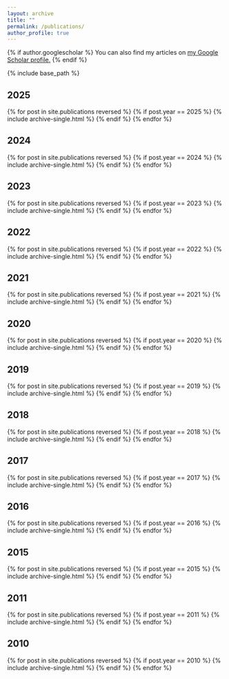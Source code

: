 ```yaml
---
layout: archive
title: ""
permalink: /publications/
author_profile: true
---
```


{% if author.googlescholar %}
  You can also find my articles on <u><a href="{{author.googlescholar}}">my Google Scholar profile</a>.</u>
{% endif %}

{% include base_path %}


2025
---
{% for post in site.publications reversed %}
  {% if post.year == 2025 %}
    {% include archive-single.html %}
  {% endif %}
{% endfor %}

2024
---
{% for post in site.publications reversed %}
  {% if post.year == 2024 %}
    {% include archive-single.html %}
  {% endif %}
{% endfor %}


2023
---
{% for post in site.publications reversed %}
  {% if post.year == 2023 %}
    {% include archive-single.html %}
  {% endif %}
{% endfor %}

2022
---
{% for post in site.publications reversed %}
  {% if post.year == 2022 %}
    {% include archive-single.html %}
  {% endif %}
{% endfor %}

2021
---
{% for post in site.publications reversed %}
  {% if post.year == 2021 %}
    {% include archive-single.html %}
  {% endif %}
{% endfor %}

2020
---
{% for post in site.publications reversed %}
  {% if post.year == 2020 %}
     {% include archive-single.html %}
  {% endif %}
{% endfor %}

2019
---
{% for post in site.publications reversed %}
  {% if post.year == 2019 %}
     {% include archive-single.html %}
  {% endif %}
{% endfor %}

2018
---
{% for post in site.publications reversed %}
  {% if post.year == 2018 %}
     {% include archive-single.html %}
  {% endif %}
{% endfor %}

2017
---
{% for post in site.publications reversed %}
  {% if post.year == 2017 %}
     {% include archive-single.html %}
  {% endif %}
{% endfor %}

2016
---
{% for post in site.publications reversed %}
  {% if post.year == 2016 %}
     {% include archive-single.html %}
  {% endif %}
{% endfor %}

2015
---
{% for post in site.publications reversed %}
  {% if post.year == 2015 %}
     {% include archive-single.html %}
  {% endif %}
{% endfor %}

2011
---
{% for post in site.publications reversed %}
  {% if post.year == 2011 %}
     {% include archive-single.html %}
  {% endif %}
{% endfor %}

2010
---
{% for post in site.publications reversed %}
  {% if post.year == 2010 %}
     {% include archive-single.html %}
  {% endif %}
{% endfor %}
